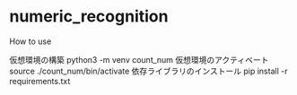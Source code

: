 # numeric_recognition


How to use

仮想環境の構築
python3 -m venv count_num
仮想環境のアクティベート
source ./count_num/bin/activate
依存ライブラリのインストール
pip install -r requirements.txt
